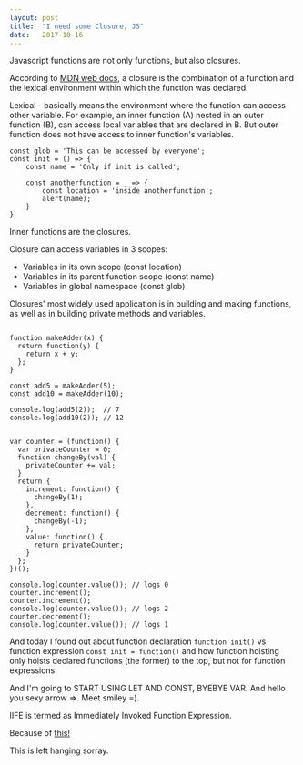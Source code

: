 ```yaml
---
layout: post
title:  "I need some Closure, JS"
date:   2017-10-16
---
```


Javascript functions are not only functions, but also closures.

According to [MDN web docs](https://developer.mozilla.org/en-US/docs/Web/JavaScript/Closures), a closure is the combination of a function and the lexical environment within which the function was declared. 

Lexical - basically means the environment where the function can access other variable. For example, an inner function (A) nested in an outer function (B), can access local variables that are declared in B. But outer function does not have access to inner function's variables. 

```
const glob = 'This can be accessed by everyone';
const init = () => {
    const name = 'Only if init is called';

    const anotherfunction = _ => {
        const location = 'inside anotherfunction';
        alert(name);
    }
}
```

Inner functions are the closures.

Closure can access variables in 3 scopes:
- Variables in its own scope (const location)
- Variables in its parent function scope (const name)
- Variables in global namespace (const glob)

Closures' most widely used application is in building and making functions, as well as in building private methods and variables.

```

function makeAdder(x) {
  return function(y) {
    return x + y;
  };
}

const add5 = makeAdder(5);
const add10 = makeAdder(10);

console.log(add5(2));  // 7
console.log(add10(2)); // 12


var counter = (function() {
  var privateCounter = 0;
  function changeBy(val) {
    privateCounter += val;
  }
  return {
    increment: function() {
      changeBy(1);
    },
    decrement: function() {
      changeBy(-1);
    },
    value: function() {
      return privateCounter;
    }
  };   
})();

console.log(counter.value()); // logs 0
counter.increment();
counter.increment();
console.log(counter.value()); // logs 2
counter.decrement();
console.log(counter.value()); // logs 1

```

And today I found out about function declaration `function init()` vs function expression `const init = function()` and how function hoisting only hoists declared functions (the former) to the top, but not for function expressions. 

And I'm going to START USING LET AND CONST, BYEBYE VAR. And hello you sexy arrow =>. Meet smiley =). 

IIFE is termed as Immediately Invoked Function Expression.

Because of [this!](https://medium.com/coderbyte/a-tricky-javascript-interview-question-asked-by-google-and-amazon-48d212890703)

This is left hanging sorray.
